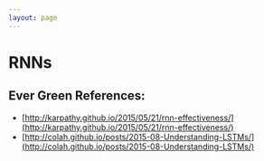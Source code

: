 ```yaml
---
layout: page
---
```


# RNNs

## Ever Green References:
- [http://karpathy.github.io/2015/05/21/rnn-effectiveness/](http://karpathy.github.io/2015/05/21/rnn-effectiveness/)
- [http://colah.github.io/posts/2015-08-Understanding-LSTMs/](http://colah.github.io/posts/2015-08-Understanding-LSTMs/)
